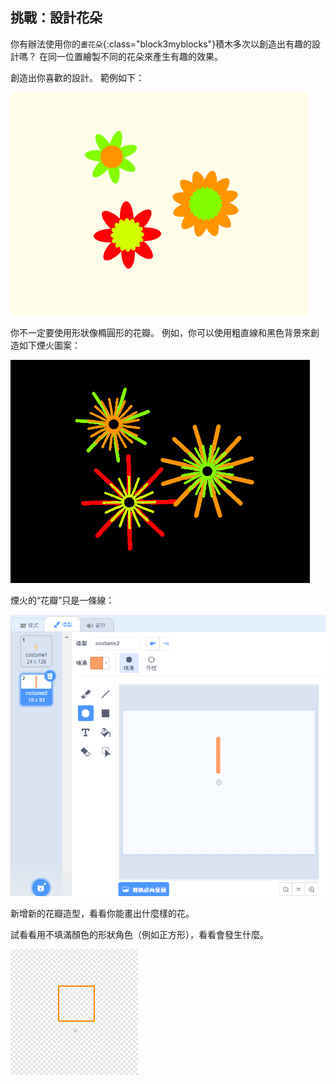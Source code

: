 ## 挑戰：設計花朵

你有辦法使用你的`畫花朵`{:class="block3myblocks"}積木多次以創造出有趣的設計嗎？ 在同一位置繪製不同的花朵來產生有趣的效果。

創造出你喜歡的設計。 範例如下：

![截圖](images/flower-three.png)

你不一定要使用形狀像橢圓形的花瓣。 例如，你可以使用粗直線和黑色背景來創造如下煙火圖案：

![截圖](images/flower-fireworks.png)

煙火的“花瓣”只是一條線：

![截圖](images/flower-firework-petal.png)

新增新的花瓣造型，看看你能畫出什麼樣的花。

試看看用不填滿顏色的形狀角色（例如正方形），看看會發生什麼。

![截圖](images/flower-square-petal.png)